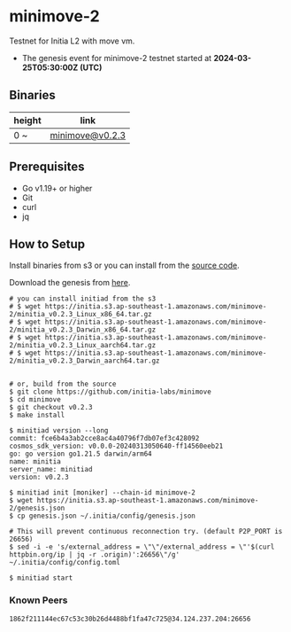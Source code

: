 # minimove-2

Testnet for Initia L2 with move vm.

- The genesis event for minimove-2 testnet started at **2024-03-25T05:30:00Z (UTC)**

## Binaries

| height  | link  |
| ------- | ----- |
| 0     ~ | [minimove@v0.2.3](https://github.com/initia-labs/minimove/releases/tag/v0.2.3) |

## Prerequisites

- Go v1.19+ or higher
- Git
- curl
- jq

## How to Setup

Install binaries from s3 or you can install from the [source code](https://github.com/initia-labs/minimove).

Download the genesis from [here](https://initia.s3.ap-southeast-1.amazonaws.com/minimove-2/genesis.json).

```shell
# you can install initiad from the s3
# $ wget https://initia.s3.ap-southeast-1.amazonaws.com/minimove-2/minitia_v0.2.3_Linux_x86_64.tar.gz
# $ wget https://initia.s3.ap-southeast-1.amazonaws.com/minimove-2/minitia_v0.2.3_Darwin_x86_64.tar.gz 
# $ wget https://initia.s3.ap-southeast-1.amazonaws.com/minimove-2/minitia_v0.2.3_Linux_aarch64.tar.gz 
# $ wget https://initia.s3.ap-southeast-1.amazonaws.com/minimove-2/minitia_v0.2.3_Darwin_aarch64.tar.gz


# or, build from the source
$ git clone https://github.com/initia-labs/minimove
$ cd minimove
$ git checkout v0.2.3
$ make install

$ minitiad version --long
commit: fce6b4a3ab2cce8ac4a40796f7db07ef3c428092
cosmos_sdk_version: v0.0.0-20240313050640-ff14560eeb21
go: go version go1.21.5 darwin/arm64
name: minitia
server_name: minitiad
version: v0.2.3

$ minitiad init [moniker] --chain-id minimove-2
$ wget https://initia.s3.ap-southeast-1.amazonaws.com/minimove-2/genesis.json
$ cp genesis.json ~/.initia/config/genesis.json

# This will prevent continuous reconnection try. (default P2P_PORT is 26656)
$ sed -i -e 's/external_address = \"\"/external_address = \"'$(curl httpbin.org/ip | jq -r .origin)':26656\"/g' ~/.initia/config/config.toml

$ minitiad start
```

### Known Peers

```sh
1862f211144ec67c53c30b26d4488bf1fa47c725@34.124.237.204:26656
```
